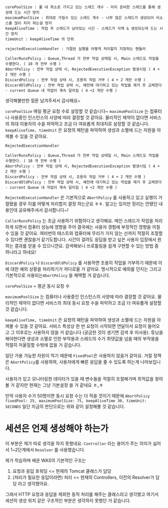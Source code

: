 
```
corePoolSize : 풀 내 최소로 가지고 있는 스레드 개수 - 미리 준비한 스레드를 통해 생성에 드는 시간 방지
maximumPoolSize : 최대로 가질수 있는 스레드 개수 - 너무 많은 스레드가 생성되어 리소스를 많이 차지 하는걸 방지
keepAliveTime : 작업 후 스레드가 남아있는 시간 - 스레드가 삭제 & 생성되는데 드는 시간 방지
timeUnit : keepAliveTime 의 단위

rejectedExecutionHandler : 거절된 실행을 어떻게 처리할지 지정하는 핸들러

CallerRunsPolicy : Queue,Thread 가 전부 작업 상태일 시, Main 스레드도 작업을 수행한다. ( 10 개 전부 수행 )
AbortPolicy : 전부 작업 상태 시, RejectedExecutionException 발생시킴 ( 4 + 2 개만 수행 )
DiscardPolicy : 전부 작업 상태 시, 조용히 작업 거부 ( 4 + 2 개만 수행 )
DiscardOldPolicy : 전부 작업 상태 시, 예전에 대기하고 있는 작업을 제거 후 교체한다 - current Queue 내 작업이 계속 달라짐 ( 4 +2 개만 수행 )
```

생각해볼만한 질문 남겨주셔서 감사해요~



`corePoolSize` 매일 평균 요청 수로 설정할 것 같습니다~ 
`maximumPoolSize` 는 컴퓨터나 사용중인 인스턴스의 사양에 따라 결정할 것 같아요. 물리적인 제약이 없다면 서비스의 최대 이용자의 수을 파악하고 조금 더 여유롭게 최대치로 설정할 것 같습니다. 
`keepAliveTime, timeUnit` 은 요청의 패턴을 파악하여 생성과 소멸에 드는 자원을 아껴볼 수 있을 것 같아요.


```
RejectedExecutionHandler

CallerRunsPolicy : Queue,Thread 가 전부 작업 상태일 시, Main 스레드도 작업을 수행한다. ( 10 개 전부 수행 )
AbortPolicy : 전부 작업 상태 시, RejectedExecutionException 발생시킴 ( 4 + 2 개만 수행 )
DiscardPolicy : 전부 작업 상태 시, 조용히 작업 거부 ( 4 + 2 개만 수행 )
DiscardOldPolicy : 전부 작업 상태 시, 예전에 대기하고 있는 작업을 제거 후 교체한다 - current Queue 내 작업이 계속 달라짐 ( 4 +2 개만 수행 )
```


`RejectedExecutionHandler` 은 기본적으로 `AbortPolicy` 를 사용하고 있고  실행이 거절됐을 경우 이를 어떻게 처리할지 결정 하는군요 ㅎㅎ. 알고는 있지만 정리는 안됐던 내용인데 공유해주셔서 감사합니다~!

`CallerRunsPolicy` 는 조금  사용하기 위험하다고 생각해요. 메인 스레드가 작업을 처리하게 되면서 컴퓨터 성능에 영향을 주어 결국에는 사용자 경험에 부정적인 영향을 끼칠 수 있을 것 같아요. 여러번의 테스트와 컴퓨터에 무리가 가지 않는 선까지 적절히 조절할 수 있다면 괜찮을거 같기도합니다.  시간이 걸려도 응답을 받고 싶은 사용자 입장에서 원하는 결과를 얻을 수 있으니깐요. 검색해보니 쓰로틀링을 쉽게 구현할 수 있는 방법 중 하나라고 하네요!

`DiscardPolicy` 나 `DiscardOldPolicy` 를 사용하면 조용히 작업을 거부하기 때문에 이에 대한 예외 상황을 처리하기가 까다로울 거 같아요. 명시적으로 예외를 던지는 그리고 기본적으로 사용되는`AbortPolicy` 을 채택할 거 같습니다.


`corePoolSize`  = 평균 동시 요청 수

`maximumPoolSize` 는 컴퓨터나 사용중인 인스턴스의 사양에 따라 결정할 것 같아요. 물리적인 제약이 없다면 서비스의 최대 동시 요청 수을 파악하고 조금 더 여유롭게 설정할 것 같습니다. 

`keepAliveTime, timeUnit` 은 요청의 패턴을 파악하여 생성과 소멸에 드는 자원을 아껴볼 수 있을 것 같아요. 서비스 특성상 한 번 요청이 시작되면 연달아서 요청이 들어오고 그 이후로는 사용하지 않을 거 같습니다 (궁금한 것이 생기면 검색 후 미사용). 튜닝을 해야한다면 생성과 소멸로 인한 부작용과 스레드의 수가 최댓값을 넘을 때의 부작용을 적절히 저울질할 수밖에 없을 거 같습니다.

일단 가용 가능한 자원이 적기 때문에 `FixedPool`은 사용하지 않을거 같아요. 거절 정책은 `AbortPolicy`를 사용하여, 사용자에게 빠른 응답을 줄 수 있도록 하는게 나아보입니다.

사용자가 있고 모니터링한 데이터가 있을 때 변수들을 적절히 조절해가며 최적값을 찾아볼 거 같지만 현재는 그냥 기본설정 쓸 거 같네요 ㅎ_ㅎ

만약 사용자 수가 50명이면 동시 요청 수는 더 적을 것이기 때문에 
`AbortPolicy`
`fixedPool: 25, maximumPoolSize: 75, keepAliveTime 30, timeUnit: SECONDS`
일단 지금의 판단으로는 위와 같이 설정해볼 것 같습니다.

# 세션은 언제 생성해야 하는가

이 부분은 제가 따로 생각을 하지 못했네요.  `Controller` 라는 용어가 주는 의미가 싫어서 1~2단계에서 `Resolver` 를 사용했습니다. 

제가 학습하며 배운 WAS의 기본적인 구조는
1. 요청과 응답 포워딩  <= 현재의 Tomcat 클래스가 담당
2. (처리가 필요한 응답이라면) 처리 <= 현재의 Controllers, 이전의 Resolver가 담당
라고 생각했어요.

그래서 HTTP 요청과 응답을 제외한 동적 처리를 해주는 클래스라고 생각했고 여기서 세션의 생성 위치 같은 구조적인 부분은 생각하지 못했던 거 같습니다. 